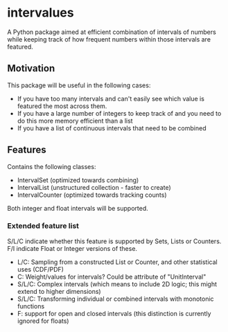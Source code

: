 # intervalues
A Python package aimed at efficient combination of intervals of numbers while keeping track of how frequent numbers
within those intervals are featured.

## Motivation
This package will be useful in the following cases:
- If you have too many intervals and can't easily see which value is featured the most across them.
- If you have a large number of integers to keep track of and you need to do this more memory efficient than a list
- If you have a list of continuous intervals that need to be combined

## Features
Contains the following classes:
- IntervalSet (optimized towards combining)
- IntervalList (unstructured collection - faster to create)
- IntervalCounter (optimized towards tracking counts)

Both integer and float intervals will be supported.

### Extended feature list
S/L/C indicate whether this feature is supported by Sets, Lists or Counters. F/I indicate Float or Integer versions of 
these.
- L/C: Sampling from a constructed List or Counter, and other statistical uses (CDF/PDF)
- C: Weight/values for intervals? Could be attribute of "UnitInterval"
- S/L/C: Complex intervals (which means to include 2D logic; this might extend to higher dimensions)
- S/L/C: Transforming individual or combined intervals with monotonic functions
- F: support for open and closed intervals (this distinction is currently ignored for floats)
